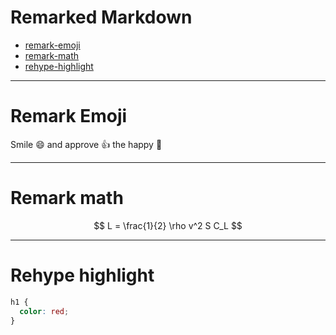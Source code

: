# Remarked Markdown

- [remark-emoji](https://github.com/rhysd/remark-emoji)
- [remark-math](https://github.com/remarkjs/remark-math)
- [rehype-highlight](https://github.com/rehypejs/rehype-highlight)

---

# Remark Emoji

Smile :smile: and approve :thumbsup: the happy :dog:

---

# Remark math

$$
L = \frac{1}{2} \rho v^2 S C_L
$$

---

# Rehype highlight

```css
h1 {
  color: red;
}
```
